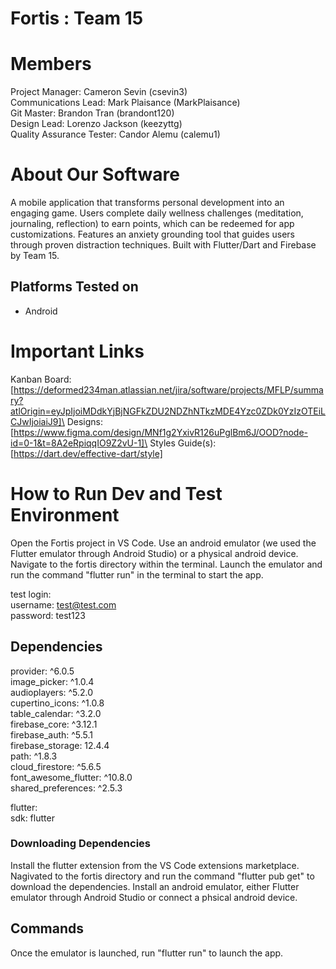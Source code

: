 # Fortis : Team 15

# Members

Project Manager: Cameron Sevin (csevin3)\
Communications Lead: Mark Plaisance (MarkPlaisance)\
Git Master: Brandon Tran (brandont120)\
Design Lead: Lorenzo Jackson (keezyttg)\
Quality Assurance Tester: Candor Alemu (calemu1)

# About Our Software

A mobile application that transforms personal development into an engaging game. Users complete daily wellness challenges (meditation, journaling, reflection) to earn points, which can be redeemed for app customizations. Features an anxiety grounding tool that guides users through proven distraction techniques. Built with Flutter/Dart and Firebase by Team 15.

## Platforms Tested on

- Android

# Important Links

Kanban Board: [https://deformed234man.atlassian.net/jira/software/projects/MFLP/summary?atlOrigin=eyJpIjoiMDdkYjBjNGFkZDU2NDZhNTkzMDE4Yzc0ZDk0YzIzOTEiLCJwIjoiaiJ9]\
Designs: [https://www.figma.com/design/MNf1g2YxivR126uPglBm6J/OOD?node-id=0-1&t=8A2eRpiqqIO9Z2vU-1]\
Styles Guide(s): [https://dart.dev/effective-dart/style]

# How to Run Dev and Test Environment
Open the Fortis project in VS Code. Use an android emulator (we used the Flutter emulator through Android Studio) or a physical android device. Navigate to the fortis directory within the terminal. Launch the emulator and run the command "flutter run" in the terminal to start the app.

test login:\
username: test@test.com\
password: test123

## Dependencies
  provider: ^6.0.5\
  image_picker: ^1.0.4\
  audioplayers: ^5.2.0\
  cupertino_icons: ^1.0.8\
  table_calendar: ^3.2.0\
  firebase_core: ^3.12.1\
  firebase_auth: ^5.5.1\
  firebase_storage: 12.4.4\
  path: ^1.8.3\
  cloud_firestore: ^5.6.5\
  font_awesome_flutter: ^10.8.0\
  shared_preferences: ^2.5.3
  
  flutter:\
    sdk: flutter

### Downloading Dependencies

Install the flutter extension from the VS Code extensions marketplace. Nagivated to the fortis directory and run the command "flutter pub get" to download the dependencies. Install an android emulator, either Flutter emulator through Android Studio or connect a phsical android device.

## Commands

Once the emulator is launched, run "flutter run" to launch the app.

